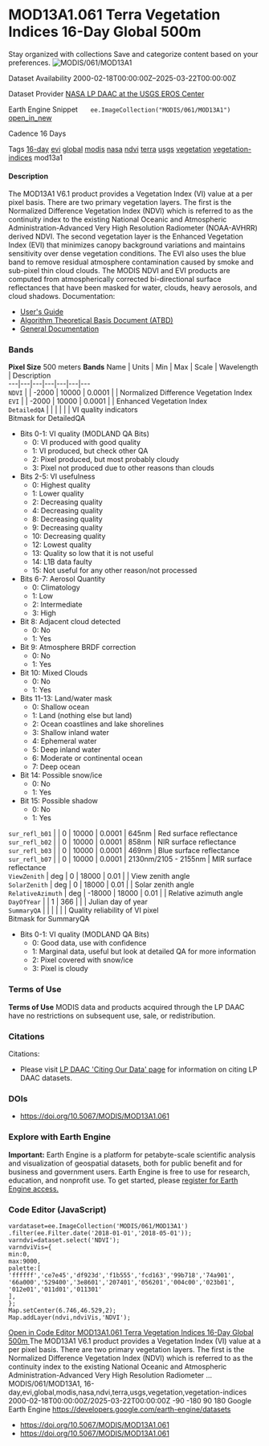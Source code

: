  
#  MOD13A1.061 Terra Vegetation Indices 16-Day Global 500m 
Stay organized with collections  Save and categorize content based on your preferences. 
![MODIS/061/MOD13A1](https://developers.google.com/earth-engine/datasets/images/MODIS/MODIS_061_MOD13A1_sample.png) 

Dataset Availability
    2000-02-18T00:00:00Z–2025-03-22T00:00:00Z 

Dataset Provider
     [ NASA LP DAAC at the USGS EROS Center ](https://doi.org/10.5067/MODIS/MOD13A1.061) 

Earth Engine Snippet
     `    ee.ImageCollection("MODIS/061/MOD13A1")   ` [ open_in_new ](https://code.earthengine.google.com/?scriptPath=Examples:Datasets/MODIS/MODIS_061_MOD13A1) 

Cadence
    16 Days 

Tags
     [16-day](https://developers.google.com/earth-engine/datasets/tags/16-day) [evi](https://developers.google.com/earth-engine/datasets/tags/evi) [global](https://developers.google.com/earth-engine/datasets/tags/global) [modis](https://developers.google.com/earth-engine/datasets/tags/modis) [nasa](https://developers.google.com/earth-engine/datasets/tags/nasa) [ndvi](https://developers.google.com/earth-engine/datasets/tags/ndvi) [terra](https://developers.google.com/earth-engine/datasets/tags/terra) [usgs](https://developers.google.com/earth-engine/datasets/tags/usgs) [vegetation](https://developers.google.com/earth-engine/datasets/tags/vegetation) [vegetation-indices](https://developers.google.com/earth-engine/datasets/tags/vegetation-indices)
mod13a1
#### Description
The MOD13A1 V6.1 product provides a Vegetation Index (VI) value at a per pixel basis. There are two primary vegetation layers. The first is the Normalized Difference Vegetation Index (NDVI) which is referred to as the continuity index to the existing National Oceanic and Atmospheric Administration-Advanced Very High Resolution Radiometer (NOAA-AVHRR) derived NDVI. The second vegetation layer is the Enhanced Vegetation Index (EVI) that minimizes canopy background variations and maintains sensitivity over dense vegetation conditions. The EVI also uses the blue band to remove residual atmosphere contamination caused by smoke and sub-pixel thin cloud clouds. The MODIS NDVI and EVI products are computed from atmospherically corrected bi-directional surface reflectances that have been masked for water, clouds, heavy aerosols, and cloud shadows.
Documentation:
  * [User's Guide](https://lpdaac.usgs.gov/documents/103/MOD13_User_Guide_V6.pdf)
  * [Algorithm Theoretical Basis Document (ATBD)](https://lpdaac.usgs.gov/documents/104/MOD13_ATBD.pdf)
  * [General Documentation](https://ladsweb.modaps.eosdis.nasa.gov/filespec/MODIS/61/MOD13A1)


### Bands
**Pixel Size** 500 meters 
**Bands**
Name | Units | Min | Max | Scale | Wavelength | Description  
---|---|---|---|---|---|---  
`NDVI` |  |  -2000  |  10000  | 0.0001 |  | Normalized Difference Vegetation Index  
`EVI` |  |  -2000  |  10000  | 0.0001 |  | Enhanced Vegetation Index  
`DetailedQA` |  |  |  |  |  | VI quality indicators  
Bitmask for DetailedQA
  * Bits 0-1: VI quality (MODLAND QA Bits) 
    * 0: VI produced with good quality
    * 1: VI produced, but check other QA
    * 2: Pixel produced, but most probably cloudy
    * 3: Pixel not produced due to other reasons than clouds
  * Bits 2-5: VI usefulness 
    * 0: Highest quality
    * 1: Lower quality
    * 2: Decreasing quality
    * 4: Decreasing quality
    * 8: Decreasing quality
    * 9: Decreasing quality
    * 10: Decreasing quality
    * 12: Lowest quality
    * 13: Quality so low that it is not useful
    * 14: L1B data faulty
    * 15: Not useful for any other reason/not processed
  * Bits 6-7: Aerosol Quantity 
    * 0: Climatology
    * 1: Low
    * 2: Intermediate
    * 3: High
  * Bit 8: Adjacent cloud detected 
    * 0: No
    * 1: Yes
  * Bit 9: Atmosphere BRDF correction 
    * 0: No
    * 1: Yes
  * Bit 10: Mixed Clouds 
    * 0: No
    * 1: Yes
  * Bits 11-13: Land/water mask 
    * 0: Shallow ocean
    * 1: Land (nothing else but land)
    * 2: Ocean coastlines and lake shorelines
    * 3: Shallow inland water
    * 4: Ephemeral water
    * 5: Deep inland water
    * 6: Moderate or continental ocean
    * 7: Deep ocean
  * Bit 14: Possible snow/ice 
    * 0: No
    * 1: Yes
  * Bit 15: Possible shadow 
    * 0: No
    * 1: Yes

  
`sur_refl_b01` |  |  0  |  10000  | 0.0001 | 645nm | Red surface reflectance  
`sur_refl_b02` |  |  0  |  10000  | 0.0001 | 858nm | NIR surface reflectance  
`sur_refl_b03` |  |  0  |  10000  | 0.0001 | 469nm | Blue surface reflectance  
`sur_refl_b07` |  |  0  |  10000  | 0.0001 | 2130nm/2105 - 2155nm | MIR surface reflectance  
`ViewZenith` | deg |  0  |  18000  | 0.01 |  | View zenith angle  
`SolarZenith` | deg |  0  |  18000  | 0.01 |  | Solar zenith angle  
`RelativeAzimuth` | deg |  -18000  |  18000  | 0.01 |  | Relative azimuth angle  
`DayOfYear` |  |  1  |  366  |  |  | Julian day of year  
`SummaryQA` |  |  |  |  |  | Quality reliability of VI pixel  
Bitmask for SummaryQA
  * Bits 0-1: VI quality (MODLAND QA Bits) 
    * 0: Good data, use with confidence
    * 1: Marginal data, useful but look at detailed QA for more information
    * 2: Pixel covered with snow/ice
    * 3: Pixel is cloudy

  
### Terms of Use
**Terms of Use**
MODIS data and products acquired through the LP DAAC have no restrictions on subsequent use, sale, or redistribution.
### Citations
Citations:
  * Please visit [LP DAAC 'Citing Our Data' page](https://lpdaac.usgs.gov/citing_our_data) for information on citing LP DAAC datasets.


### DOIs
  * [ https://doi.org/10.5067/MODIS/MOD13A1.061 ](https://doi.org/10.5067/MODIS/MOD13A1.061)


### Explore with Earth Engine
**Important:** Earth Engine is a platform for petabyte-scale scientific analysis and visualization of geospatial datasets, both for public benefit and for business and government users. Earth Engine is free to use for research, education, and nonprofit use. To get started, please [register for Earth Engine access.](https://console.cloud.google.com/earth-engine)
### Code Editor (JavaScript)
```
vardataset=ee.ImageCollection('MODIS/061/MOD13A1')
.filter(ee.Filter.date('2018-01-01','2018-05-01'));
varndvi=dataset.select('NDVI');
varndviVis={
min:0,
max:9000,
palette:[
'ffffff','ce7e45','df923d','f1b555','fcd163','99b718','74a901',
'66a000','529400','3e8601','207401','056201','004c00','023b01',
'012e01','011d01','011301'
],
};
Map.setCenter(6.746,46.529,2);
Map.addLayer(ndvi,ndviVis,'NDVI');
```
[ Open in Code Editor ](https://code.earthengine.google.com/?scriptPath=Examples:Datasets/MODIS/MODIS_061_MOD13A1)
[ MOD13A1.061 Terra Vegetation Indices 16-Day Global 500m ](https://developers.google.com/earth-engine/datasets/catalog/MODIS_061_MOD13A1)
The MOD13A1 V6.1 product provides a Vegetation Index (VI) value at a per pixel basis. There are two primary vegetation layers. The first is the Normalized Difference Vegetation Index (NDVI) which is referred to as the continuity index to the existing National Oceanic and Atmospheric Administration-Advanced Very High Resolution Radiometer …
MODIS/061/MOD13A1, 16-day,evi,global,modis,nasa,ndvi,terra,usgs,vegetation,vegetation-indices 
2000-02-18T00:00:00Z/2025-03-22T00:00:00Z
-90 -180 90 180 
Google Earth Engine
https://developers.google.com/earth-engine/datasets
  * [ https://doi.org/10.5067/MODIS/MOD13A1.061 ](https://doi.org/https://doi.org/10.5067/MODIS/MOD13A1.061)
  * [ https://doi.org/10.5067/MODIS/MOD13A1.061 ](https://doi.org/https://developers.google.com/earth-engine/datasets/catalog/MODIS_061_MOD13A1)


